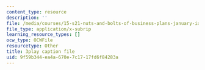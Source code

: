 ```yaml
---
content_type: resource
description: ''
file: /media/courses/15-s21-nuts-and-bolts-of-business-plans-january-iap-2014/9f59b344ea4a670e7c1717fd6f84283a_ZcPNcoTbkIU.srt
file_type: application/x-subrip
learning_resource_types: []
ocw_type: OCWFile
resourcetype: Other
title: 3play caption file
uid: 9f59b344-ea4a-670e-7c17-17fd6f84283a
---
```


